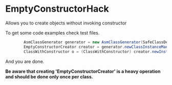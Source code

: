 # EmptyConstructorHack
Allows you to create objects without invoking constructor

To get some code examples check test files.

```java
        AsmClassGenerator generator = new AsmClassGenerator(SafeClassDefiner.getInstance());
        EmptyConstructorCreator creator = generator.newClassInstanceManipulator(ClassWithConstructor.class);
        ClassWithConstructor o = (ClassWithConstructor) creator.newInstance();
```
And you are done. 

**Be aware that creating 'EmptyConstructorCreator' is a heavy operation and should be done only once per class.**
